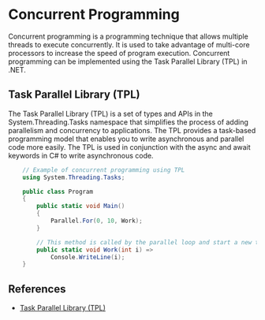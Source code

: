 # Concurrent Programming
Concurrent programming is a programming technique that allows multiple threads to execute concurrently. It is used to take advantage of multi-core processors to increase the speed of program execution. Concurrent programming can be implemented using the Task Parallel Library (TPL) in .NET.

## Task Parallel Library (TPL)
The Task Parallel Library (TPL) is a set of types and APIs in the System.Threading.Tasks namespace that simplifies the process of adding parallelism and concurrency to applications. The TPL provides a task-based programming model that enables you to write asynchronous and parallel code more easily. The TPL is used in conjunction with the async and await keywords in C# to write asynchronous code.

```C#
    // Example of concurrent programming using TPL
    using System.Threading.Tasks;

    public class Program
    {
        public static void Main()
        {
            Parallel.For(0, 10, Work);
        }

        // This method is called by the parallel loop and start a new thread to execute the Work method.
        public static void Work(int i) =>
            Console.WriteLine(i);
    }
```

## References
- [Task Parallel Library (TPL)](https://docs.microsoft.com/en-us/dotnet/standard/parallel-programming/task-parallel-library-tpl)